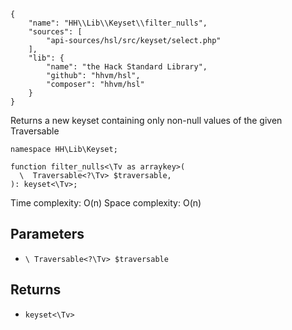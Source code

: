 ``` yamlmeta
{
    "name": "HH\\Lib\\Keyset\\filter_nulls",
    "sources": [
        "api-sources/hsl/src/keyset/select.php"
    ],
    "lib": {
        "name": "the Hack Standard Library",
        "github": "hhvm/hsl",
        "composer": "hhvm/hsl"
    }
}
```




Returns a new keyset containing only non-null values of the given
Traversable




``` Hack
namespace HH\Lib\Keyset;

function filter_nulls<\Tv as arraykey>(
  \  Traversable<?\Tv> $traversable,
): keyset<\Tv>;
```




Time complexity: O(n)
Space complexity: O(n)




## Parameters




+ ` \ Traversable<?\Tv> $traversable `




## Returns




* ` keyset<\Tv> `
<!-- HHAPIDOC -->
